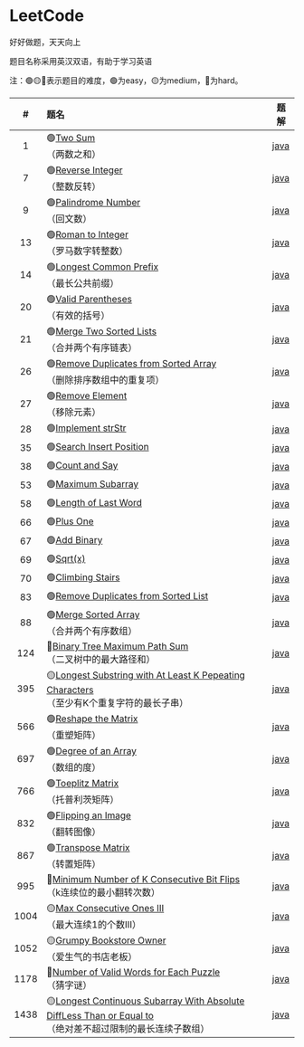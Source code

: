 # LeetCode
好好做题，天天向上

题目名称采用英汉双语，有助于学习英语

注：🟢🟡🔴表示题目的难度，🟢为easy，🟡为medium，🔴为hard。

|#|题名|题解|
|:----:|:-----|----|
|1|🟢[Two Sum](https://leetcode-cn.com/problems/two-sum/)</br>（两数之和）|[java](https://github.com/su-zitong/LeetCode/tree/master/algorithms/java/src/twoSum)|
|7|🟢[Reverse Integer](https://leetcode-cn.com/problems/reverse-integer/)</br>（整数反转）|[java](https://github.com/su-zitong/LeetCode/tree/master/algorithms/java/src/reverseInteger)|
|9|🟢[Palindrome Number](https://leetcode-cn.com/problems/palindrome-number/)</br>（回文数）|[java](https://github.com/su-zitong/LeetCode/tree/master/algorithms/java/src/palindromeNumber)|
|13|🟢[Roman to Integer](https://leetcode-cn.com/problems/roman-to-integer/)</br>（罗马数字转整数）|[java](https://github.com/su-zitong/LeetCode/tree/master/algorithms/java/src/romanToInteger)|
|14|🟢[Longest Common Prefix](https://leetcode-cn.com/problems/longest-common-prefix/)</br>（最长公共前缀）|[java](https://github.com/su-zitong/LeetCode/tree/master/algorithms/java/src/longestCommonPrefix)|
|20|🟢[Valid Parentheses](https://leetcode-cn.com/problems/valid-parentheses/)</br>（有效的括号）|[java](https://github.com/su-zitong/LeetCode/tree/master/algorithms/java/src/validParentheses)|
|21|🟢[Merge Two Sorted Lists](https://leetcode-cn.com/problems/merge-two-sorted-lists/)</br>（合并两个有序链表）|[java](https://github.com/su-zitong/LeetCode/tree/master/algorithms/java/src/mergeTwoSortedLists)|
|26|🟢[Remove Duplicates from Sorted Array](https://leetcode-cn.com/problems/remove-duplicates-from-sorted-array/)</br>（删除排序数组中的重复项）|[java](https://github.com/su-zitong/LeetCode/tree/master/algorithms/java/src/removeDuplicatesfromSortedArray)|
|27|🟢[Remove Element](https://leetcode-cn.com/problems/remove-element/)</br>（移除元素）|[java](https://github.com/su-zitong/LeetCode/tree/master/algorithms/java/src/removeElement)|
|28|🟢[Implement strStr]()|[java]()|
|35|🟢[Search Insert Position]()|[java]()|
|38|🟢[Count and Say]()|[java]()|
|53|🟢[Maximum Subarray]()|[java]()|
|58|🟢[Length of Last Word]()|[java]()|
|66|🟢[Plus One]()|[java]()|
|67|🟢[Add Binary]()|[java]()|
|69|🟢[Sqrt(x)]()|[java]()|
|70|🟢[Climbing Stairs]()|[java]()|
|83|🟢[Remove Duplicates from Sorted List]()|[java]()|
|88|🟢[Merge Sorted Array](https://leetcode-cn.com/problems/merge-sorted-array/)</br>（合并两个有序数组）|[java](https://github.com/su-zitong/LeetCode/tree/master/algorithms/java/src/mergeSortedArray)|
|124|🔴[Binary Tree Maximum Path Sum](https://leetcode-cn.com/problems/binary-tree-maximum-path-sum/)</br>（二叉树中的最大路径和）|[java](https://github.com/su-zitong/LeetCode/tree/master/algorithms/java/src/binaryTreeMaximumPathSum)|
|395|🟡[Longest Substring with At Least K Pepeating Characters](https://leetcode-cn.com/problems/longest-substring-with-at-least-k-repeating-characters/)</br>（至少有K个重复字符的最长子串）|[java](https://github.com/su-zitong/LeetCode/tree/master/algorithms/java/src/longestSubstringwithAtLeastKPepeatingCharacters)|
|566|🟢[Reshape the Matrix](https://leetcode-cn.com/problems/reshape-the-matrix/)</br>（重塑矩阵）|[java](https://github.com/su-zitong/LeetCode/tree/master/algorithms/java/src/reshapeTheMatrix)|
|697|🟢[Degree of an Array](https://leetcode-cn.com/problems/degree-of-an-array/)</br>（数组的度）|[java](https://github.com/su-zitong/LeetCode/tree/master/algorithms/java/src/degreeofanArray)|
|766|🟢[Toeplitz Matrix](https://leetcode-cn.com/problems/toeplitz-matrix/submissions/)</br>（托普利茨矩阵）|[java](https://github.com/su-zitong/LeetCode/tree/master/algorithms/java/src/toeplitzMatrix)|
|832|🟢[Flipping an Image](https://leetcode-cn.com/problems/flipping-an-image/)</br>（翻转图像）|[java](https://github.com/su-zitong/LeetCode/tree/master/algorithms/java/src/flippingaAnImage)|
|867|🟢[Transpose Matrix](https://leetcode-cn.com/problems/transpose-matrix/)</br>（转置矩阵）|[java](https://github.com/su-zitong/LeetCode/tree/master/algorithms/java/src/transposeMatrix)|
|995|🔴[Minimum Number of K Consecutive Bit Flips](https://leetcode-cn.com/problems/minimum-number-of-k-consecutive-bit-flips/)</br>（k连续位的最小翻转次数）|[java](https://github.com/su-zitong/LeetCode/tree/master/algorithms/java/src/minimumNumberofKConsecutiveBitFlips)|
|1004|🟡[Max Consecutive Ones III](https://leetcode-cn.com/problems/max-consecutive-ones-iii/)</br>（最大连续1的个数III）|[java](https://github.com/su-zitong/LeetCode/tree/master/algorithms/java/src/maxConsecutiveOnesIII)|
|1052|🟡[Grumpy Bookstore Owner](https://leetcode-cn.com/problems/grumpy-bookstore-owner/)</br>（爱生气的书店老板）|[java](https://github.com/su-zitong/LeetCode/tree/master/algorithms/java/src/grumpyBookstoreOwner)|
|1178|🔴[Number of Valid Words for Each Puzzle](https://leetcode-cn.com/problems/number-of-valid-words-for-each-puzzle/)</br>（猜字谜）|[java](https://github.com/su-zitong/LeetCode/tree/master/algorithms/java/src/numberofValidWordsforEachPuzzle)|
|1438|🟡[Longest Continuous Subarray With Absolute DiffLess Than or Equal to](https://leetcode-cn.com/problems/longest-continuous-subarray-with-absolute-diff-less-than-or-equal-to-limit/)</br>（绝对差不超过限制的最长连续子数组）|[java](https://github.com/su-zitong/LeetCode/tree/master/algorithms/java/src/longestContinuousSubarrayWithAbsoluteDiffLessThanorEqualto)|